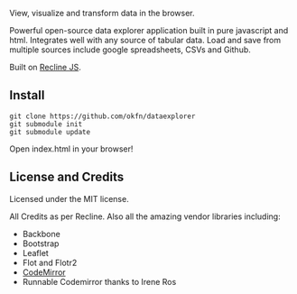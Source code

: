View, visualize and transform data in the browser.

Powerful open-source data explorer application built in pure javascript and
html. Integrates well with any source of tabular data. Load and save from
multiple sources include google spreadsheets, CSVs and Github.

Built on [Recline JS](http://okfnlabs.org/recline/).

## Install

    git clone https://github.com/okfn/dataexplorer
    git submodule init
    git submodule update

Open index.html in your browser!

## License and Credits

Licensed under the MIT license.

All Credits as per Recline. Also all the amazing vendor libraries including:

* Backbone
* Bootstrap
* Leaflet
* Flot and Flotr2
* [CodeMirror](http://codemirror.net/)
* Runnable Codemirror thanks to Irene Ros

